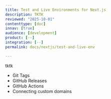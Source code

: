 ```yaml
---
title: Test and Live Environments for Next.js
description: TKTK
reviewed: "2025-10-01"
contenttype: [doc]
innav: [true]
audience: [development]
product: [--]
integration: [--]
permalink: docs/nextjs/test-and-live-env

---
```


<Partial file="nextjs-pre-ga.md" />

tktk

* Git Tags
* GitHub Releases
* GitHub Actions
* Connecting custom domains
